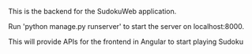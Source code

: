 This is the backend for the SudokuWeb application.

Run 'python manage.py runserver' to start the server on localhost:8000.

This will provide APIs for the frontend in Angular to start playing Sudoku
